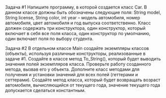 Задача #1
Напишите программу, в которой создается класс Car. В данном классе должны быть обозначены следующие поля: String model, String license, String color, int year – модель автомобиля, номер автомобиля, цвет автомобиля и год выпуска соответственно. Класс должен содержать три конструктора, один конструктор, который включает в себя все поля класса, один конструктор по умолчанию, один включает поля по выбору студента.

Задача #2
В отдельном классе Main создайте экземпляры классов (объекты), используя различные конструкторы, реализованные в задаче #1. Создайте в классе метод To_String(), который будет выводить значения полей экземпляров класса. Проверьте работу созданного метода, вызвав его у объекта. Дополните класс методами для получения и установки значений для всех полей (геттерами и сеттерами). Создайте метод класса, который будет возвращать возраст автомобиля, вычисляющийся от текущего года, значение текущего года допускается сделаться константным. 
